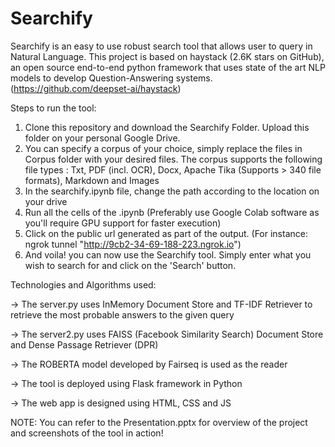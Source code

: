 # Searchify
Searchify is an easy to use robust search tool that allows user to query in Natural Language. This project is based on haystack (2.6K stars on GitHub), an open source end-to-end python framework that uses state of the art NLP models to develop Question-Answering systems. (https://github.com/deepset-ai/haystack) 

Steps to run the tool:
1) Clone this repository and download the Searchify Folder. Upload this folder on your personal Google Drive.
2) You can specify a corpus of your choice, simply replace the files in Corpus folder with your desired files. 
The corpus supports the following file types : Txt, PDF (incl. OCR), Docx, Apache Tika (Supports > 340 file formats), Markdown and Images
3) In the searchify.ipynb file, change the path according to the location on your drive
4) Run all the cells of the .ipynb (Preferably use Google Colab software as you'll require GPU support for faster execution)
5) Click on the public url generated as part of the output. (For instance:  ngrok tunnel "http://9cb2-34-69-188-223.ngrok.io")
6) And voila! you can now use the Searchify tool. Simply enter what you wish to search for and click on the 'Search' button.

Technologies and Algorithms used:

-> The server.py uses InMemory Document Store and TF-IDF Retriever to retrieve the most probable answers to the given query

-> The server2.py uses FAISS (Facebook Similarity Search) Document Store and Dense Passage Retriever (DPR) 

-> The ROBERTA model developed by Fairseq is used as the reader

-> The tool is deployed using Flask framework in Python

-> The web app is designed using HTML, CSS and JS

NOTE: You can refer to the Presentation.pptx for overview of the project and screenshots of the tool in action!
